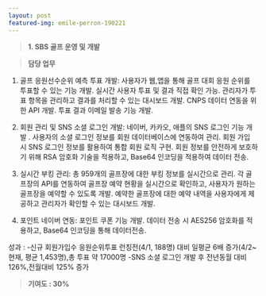 ```yaml
---
layout: post
featured-img: emile-perron-190221
---
```


> **1. SBS 골프 운영 및 개발**

> **담당 업무**  

1. 골프 응원선수순위 예측 투표 개발:
사용자가 웹,앱을 통해 골프 대회 응원 순위를 투표할 수 있는 기능 개발.
실시간 사용자 투표 및 결과 직접 확인 가능.
관리자가 투표 항목을 관리하고 결과를 처리할 수 있는 대시보드 개발.
CNPS 데이터 연동을 위한 API 개발.
투표 결과 이메일 발송 기능 개발.

2. 회원 관리 및 SNS 소셜 로그인 개발:
네이버, 카카오, 애플의 SNS 로그인 기능 개발 .
사용자의 소셜 로그인 정보를 회원 데이터베이스에 연동하여 관리.
회원 가입 시 SNS 로그인 정보를 활용하여 통합 회원 로직 구현.
회원 정보를 안전하게 보호하기 위해 RSA 암호화 기술을 적용하고, Base64 인코딩을 적용하여 데이터 전송.

3. 실시간 부킹 관리:
총 959개의 골프장에 대한 부킹 정보를 실시간으로 관리.
각 골프장의 API를 연동하여 골프장 예약 현황을 실시간으로 확인하고, 사용자가 원하는 골프장을 예약할 수 있도록 개발.
예약한 골프장에 대한 예약 내역을 사용자에게 제공하고 관리자가 확인할 수 있는 대시보드 개발.

4. 포인트 네이버 연동:
포인트 쿠폰 기능 개발.
데이터 전송 시 AES256 암호화를 적용하고, Base64 인코딩을 통해 데이터전송.


성과 :
-신규 회원가입수 응원순위투표 런칭전(4/1, 188명) 대비 일평균 6배 증가(4/2~현재, 평균 1,453명),총 투표 약 17000명
-SNS 소셜 로그인 개발 후 전년동월 대비 126%,전월대비 125% 증가

> **기여도  : 30%**


